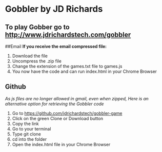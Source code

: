 # Gobbler by JD Richards

## To play Gobber go to http://www.jdrichardstech.com/gobbler

##Email
**If you receive the email compressed file:**

1.  Download the file
2.  Uncompress the .zip file
3.  Change the extension of the games.txt file to games.js
4.  You now have the code and can run index.html in your Chrome Browser

## Github

_As js files are no longer allowed in gmail, even when zipped,_
_Here is an alternative option for retrieving the Gobbler code_

1.  Go to https://github.com/jdrichardstech/gobbler-game
2.  Click on the green Clone or Download button
3.  Copy the link
4.  Go to your terminal
5.  Type git clone <paste file here>
6.  cd into the folder
7.  Open the index.html file in your Chrome Browser
